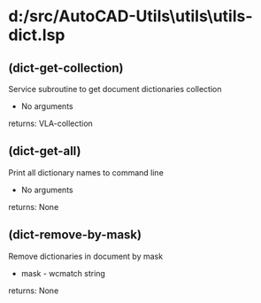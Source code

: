 # d:/src/AutoCAD-Utils\utils\utils-dict.lsp
## (dict-get-collection)
Service subroutine to get document dictionaries collection
* No arguments
returns: VLA-collection
## (dict-get-all)
Print all dictionary names to command line
* No arguments
returns: None
## (dict-remove-by-mask)
Remove dictionaries in document by mask
* mask - wcmatch string
returns: None
